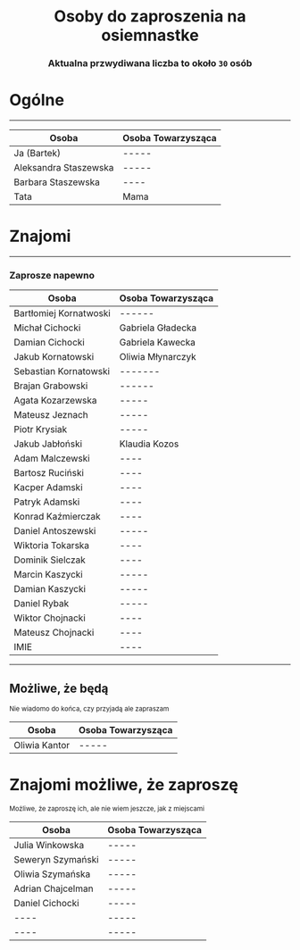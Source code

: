 <div align="center">

# Osoby do zaproszenia na osiemnastke

### Aktualna przwydiwana liczba to około `30` osób

</div>

# Ogólne

---

| Osoba                 | Osoba Towarzysząca |
|-----------------------|--------------------|
| Ja (Bartek)           | -----              |
| Aleksandra Staszewska | -----              |
| Barbara Staszewska    | ----               |
| Tata                  | Mama               |

# Znajomi

---

### Zaprosze napewno

| Osoba                  | Osoba Towarzysząca |
|------------------------|--------------------|
| Bartłomiej Kornatwoski | ------             |
| Michał Cichocki        | Gabriela Gładecka  |
| Damian Cichocki        | Gabriela Kawecka   |
| Jakub Kornatowski      | Oliwia Młynarczyk  |
| Sebastian Kornatowski  | -------            |
| Brajan Grabowski       | ------             |
| Agata Kozarzewska      | -----              |
| Mateusz Jeznach        | -----              |
| Piotr Krysiak          | -----              |
| Jakub Jabłoński        | Klaudia Kozos      |
| Adam Malczewski        | ----               |
| Bartosz Ruciński       | ----               |
| Kacper Adamski         | ----               |
| Patryk Adamski         | ----               |
| Konrad Kaźmierczak     | ----               |
| Daniel Antoszewski     | -----              |
| Wiktoria Tokarska      | ----               |
| Dominik Sielczak       | ----               |
| Marcin Kaszycki        | -----              |
| Damian Kaszycki        | -----              |
| Daniel Rybak           | -----              |
| Wiktor Chojnacki  | ----               |
| Mateusz Chojnacki | ----               |
| IMIE                   | ----               |

---

## Możliwe, że będą

<sup>Nie wiadomo do końca, czy przyjadą ale zapraszam</sup>

| Osoba           | Osoba Towarzysząca |
|-----------------|--------------------|
| Oliwia Kantor   | -----              |


# Znajomi możliwe, że zaproszę

<sup>Możliwe, że zaproszę ich, ale nie wiem jeszcze, jak z miejscami</sup>

| Osoba             | Osoba Towarzysząca |
|-------------------|--------------------|
| Julia Winkowska   | -----              |
| Seweryn Szymański | -----              |
| Oliwia Szymańska  | -----              |
| Adrian Chajcelman | -----              |
| Daniel Cichocki   | -----              |
| ----              | -----              |
| ----              | -----              |
